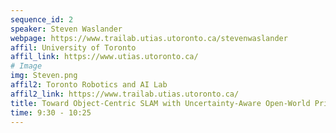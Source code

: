 ```yaml
---
sequence_id: 2
speaker: Steven Waslander
webpage: https://www.trailab.utias.utoronto.ca/stevenwaslander
affil: University of Toronto
affil_link: https://www.utias.utoronto.ca/
# Image
img: Steven.png
affil2: Toronto Robotics and AI Lab
affil2_link: https://www.trailab.utias.utoronto.ca/
title: Toward Object-Centric SLAM with Uncertainty-Aware Open-World Priors 
time: 9:30 - 10:25
---
```

